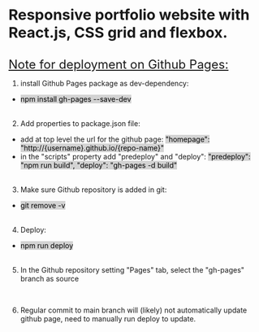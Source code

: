 <b style="font-size:1.8rem">Responsive portfolio website with React.js, CSS grid and flexbox.</b>
<br></br>

<u style="font-size:1.5rem">Note for deployment on Github Pages:</u>

1) install Github Pages package as dev-dependency:

- <span style="background-color: lightgray; color: black">npm install gh-pages --save-dev</span>
<br></br>

2) Add properties to package.json file:

- add at top level the url for the github page: <span style="background-color: lightgray; color: black">"homepage": "http://{username}.github.io/{repo-name}"</span>
- in the "scripts" property add "predeploy" and "deploy": <span style="background-color: lightgray; color: black">"predeploy": "npm run build", "deploy": "gh-pages -d build"</span>
<br></br>

3) Make sure Github repository is added in git:
- <span style="background-color: lightgray; color: black">git remove -v</span>
<br></br>

4) Deploy: 
- <span style="background-color: lightgray; color: black">npm run deploy</span>
<br></br>

5) In the Github repository setting "Pages" tab, select the "gh-pages" branch as source
<br>

6) Regular commit to main branch will (likely) not automatically update github page, need to manually run deploy to update.
